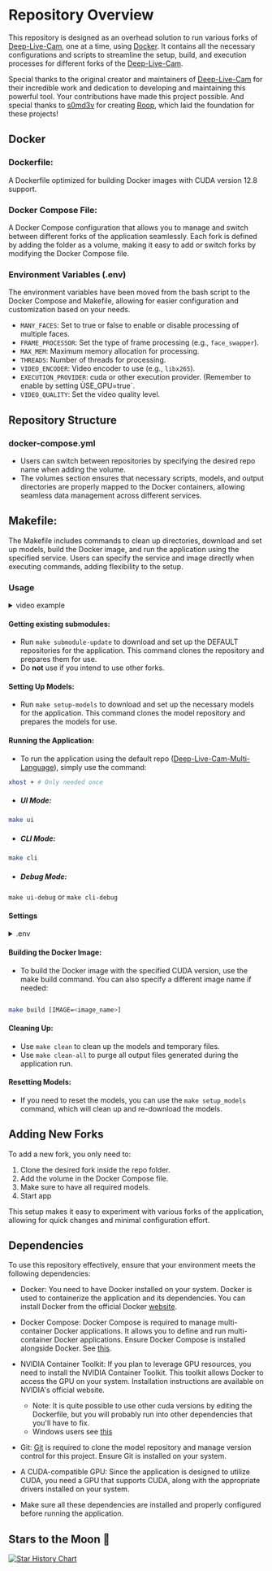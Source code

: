 # Repository Overview
This repository is designed as an overhead solution to run various forks of [Deep-Live-Cam](https://github.com/hacksider/Deep-Live-Cam), one at a time, using [Docker](https://www.docker.com/products/docker-hub/). It contains all the necessary configurations and scripts to streamline the setup, build, and execution processes for different forks of the [Deep-Live-Cam](https://github.com/hacksider/Deep-Live-Cam). 

Special thanks to the original creator and maintainers of [Deep-Live-Cam](https://github.com/hacksider/Deep-Live-Cam) for their incredible work and dedication to developing and maintaining this powerful tool. Your contributions have made this project possible.
And special thanks to [s0md3v](https://github.com/s0md3v) for creating [Roop](https://github.com/s0md3v/roop), which laid the foundation for these projects!



## Docker
### Dockerfile: 
A Dockerfile optimized for building Docker images with CUDA version 12.8 support. 
### Docker Compose File: 
A Docker Compose configuration that allows you to manage and switch between different forks of the application seamlessly. Each fork is defined by adding the folder as a volume, making it easy to add or switch forks by modifying the Docker Compose file.

### Environment Variables (.env)
The environment variables have been moved from the bash script to the Docker Compose and Makefile, allowing for easier configuration and customization based on your needs.
- `MANY_FACES`: Set to true or false to enable or disable processing of multiple faces.
- `FRAME_PROCESSOR`: Set the type of frame processing (e.g., `face_swapper`).
- `MAX_MEM`: Maximum memory allocation for processing.
- `THREADS`: Number of threads for processing.
- `VIDEO_ENCODER`: Video encoder to use (e.g., `libx265`).
- `EXECUTION_PROVIDER`: cuda or other execution provider. (Remember to enable by setting ÙSE_GPU=true`.
- `VIDEO_QUALITY`: Set the video quality level.

## Repository Structure
### docker-compose.yml
- Users can switch between repositories by specifying the desired repo name when adding the volume.
- The volumes section ensures that necessary scripts, models, and output directories are properly mapped to the Docker containers, allowing seamless data management across different services.
## Makefile: 
The Makefile includes commands to clean up directories, download and set up models, build the Docker image, and run the application using the specified service. Users can specify the service and image directly when executing commands, adding flexibility to the setup.

### Usage
<details>
  <summary>video example</summary>
  
https://github.com/user-attachments/assets/6975f688-08a1-4c33-9727-896e6d2c3c08

</details>

#### Getting existing submodules:
- Run `make submodule-update` to download and set up the DEFAULT repositories for the application. This command clones the repository and prepares them for use.
- Do **not** use if you intend to use other forks.
#### Setting Up Models:
- Run `make setup-models` to download and set up the necessary models for the application. This command clones the model repository and prepares the models for use.
#### Running the Application:

- To run the application using the default repo ([Deep-Live-Cam-Multi-Language](https://github.com/AVGRadmin/Deep-Live-Cam-Multi-Language)), simply use the command:
```bash
xhost + # Only needed once
```
- ##### UI Mode:
```bash
make ui
```
- ##### CLI Mode:
```bash
make cli
```
- ##### Debug Mode:
`make ui-debug` or `make cli-debug`
#### Settings
<details>
  <summary>.env</summary>

#####   Outputs
These settings should be left as they are to ensure compatibility with future docker images. Possibly for changes in my own fork if you intend to use that.
```env
# Directories
APP_DIR=./Deep-Live-Cam
STARTUP_SCRIPT=./docker_script.sh
MODELS_DIR=./models
OUTPUT_DIR=./output
```
#####   App settings
These are settings you probably wanna play around with and create the best ones for your usage. 
```env
# Processor Settings
MANY_FACES=true
FRAME_PROCESSOR=face_swapper,face_enhancer

# Performance Settings
MAX_MEM=16
THREADS=4
KEEP_AUDIO=true

# Video Settings
USE_VIDEO_ARGS=false
VIDEO_QUALITY=0
VIDEO_ENCODER=libx265
KEEP_FPS=true

# GPU
USE_GPU=true
EXECUTION_PROVIDER=cuda
GPU_COUNT=1
```

</details>

#### Building the Docker Image:

- To build the Docker image with the specified CUDA version, use the make build command. You can also specify a different image name if needed:
```bash

make build [IMAGE=<image_name>]
```
#### Cleaning Up:
- Use `make clean` to clean up the models and temporary files.
- Use `make clean-all` to purge all output files generated during the application run.
#### Resetting Models:
- If you need to reset the models, you can use the `make setup_models` command, which will clean up and re-download the models.
## Adding New Forks
To add a new fork, you only need to:
1. Clone the desired fork inside the repo folder.
2. Add the volume in the Docker Compose file.
3. Make sure to have all required models.
4. Start app
   
This setup makes it easy to experiment with various forks of the application, allowing for quick changes and minimal configuration effort.

## Dependencies

To use this repository effectively, ensure that your environment meets the following dependencies:

- Docker: You need to have Docker installed on your system. Docker is used to containerize the application and its dependencies. You can install Docker from the official Docker [website](https://docs.docker.com/engine/install/).

- Docker Compose: Docker Compose is required to manage multi-container Docker applications. It allows you to define and run multi-container Docker applications. Ensure Docker Compose is installed alongside Docker. See [this](https://docs.docker.com/compose/install/).

- NVIDIA Container Toolkit: If you plan to leverage GPU resources, you need to install the NVIDIA Container Toolkit. This toolkit allows Docker to access the GPU on your system. Installation instructions are available on NVIDIA's official website.
    - Note: It is quite possible to use other cuda versions by editing the Dockerfile, but you will probably run into other dependencies that you'll have to fix.
    - Windows users see [this](https://docs.docker.com/desktop/gpu/)

- Git: [Git](https://git-scm.com/book/en/v2/Getting-Started-Installing-Git) is required to clone the model repository and manage version control for this project. Ensure Git is installed on your system.

- A CUDA-compatible GPU: Since the application is designed to utilize CUDA, you need a GPU that supports CUDA, along with the appropriate drivers installed on your system.

- Make sure all these dependencies are installed and properly configured before running the application.


## Stars to the Moon 🚀

<a href="https://star-history.com/#luna-nightbyte/DeepLiveCam&Date">
 <picture>
   <source media="(prefers-color-scheme: dark)" srcset="https://api.star-history.com/svg?repos=luna-nightbyte/DeepLiveCam&type=Date&theme=dark" />
   <source media="(prefers-color-scheme: light)" srcset="https://api.star-history.com/svg?repos=luna-nightbyte/DeepLiveCam&type=Date" />
   <img alt="Star History Chart" src="https://api.star-history.com/svg?repos=luna-nightbyte/DeepLiveCam&type=Date" />
 </picture>
</a>

